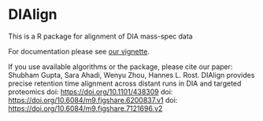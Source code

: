 # DIAlign
This is a R package for alignment of DIA mass-spec data

For documentation please see [our vignette](http://htmlpreview.github.io/?https://github.com/Roestlab/DIAlign/blob/master/vignettes/DIAlign-vignette.html).

If you use available algorithms or the package, please cite our paper:
Shubham Gupta, Sara Ahadi, Wenyu Zhou, Hannes L. Rost. DIAlign provides precise retention time alignment across distant runs in DIA and targeted proteomics
doi: https://doi.org/10.1101/438309
doi: https://doi.org/10.6084/m9.figshare.6200837.v1
doi: https://doi.org/10.6084/m9.figshare.7121696.v2
